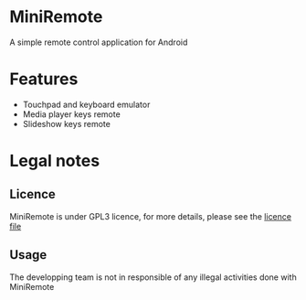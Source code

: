 # MiniRemote
A simple remote control application for Android

# Features 

* Touchpad and keyboard emulator
* Media player keys remote
* Slideshow keys remote


# Legal notes
## Licence
MiniRemote is under GPL3 licence, for more details, please see the [licence file](https://github.com/Moi4167/MiniRemote/blob/master/LICENCE)

## Usage
The developping team is not in responsible of any illegal activities done with MiniRemote
